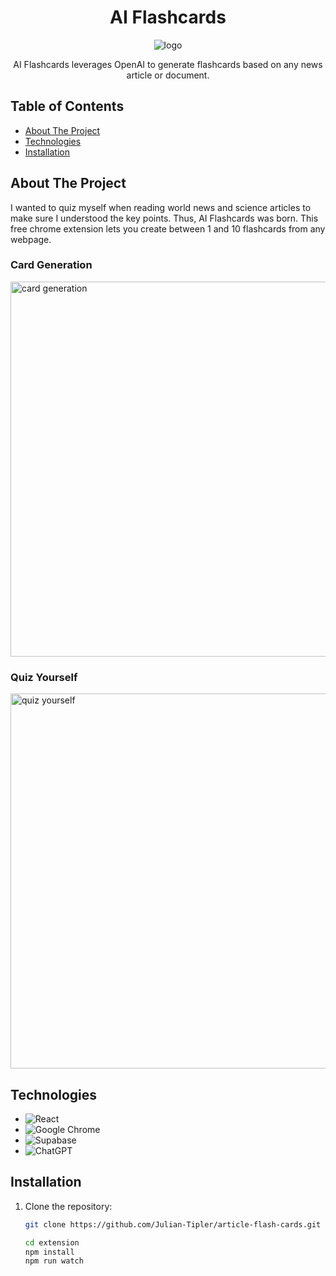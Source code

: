 <h1 align="center">AI Flashcards</h1>
<p align="center">
  <img align="center" src="https://github.com/Julian-Tipler/article-flash-cards/assets/59591817/b4413e5f-dd80-49c2-9a26-64a0ea6a96d3" alt="logo" />
</p>

<p align="center">
AI Flashcards leverages OpenAI to generate flashcards based on any news article or document.
</p>

## Table of Contents

- [About The Project](#about-the-project)
- [Technologies](#technologies)
- [Installation](#installation)

## About The Project

I wanted to quiz myself when reading world news and science articles to make sure I understood the key points. Thus, AI Flashcards was born. This free chrome extension lets you create between 1 and 10 flashcards from any webpage.

### Card Generation  
  <img src="https://github.com/Julian-Tipler/chat-gpt-extension/assets/59591817/9e81db22-2ad8-4300-94f3-b92bb9f35249" alt="card generation" width="600" />

### Quiz Yourself
  <img src="https://github.com/Julian-Tipler/chat-gpt-extension/assets/59591817/9e81db22-2ad8-4300-94f3-b92bb9f35249" alt="quiz yourself" width="600" />


## Technologies
* ![React](https://img.shields.io/badge/react-%2320232a.svg?style=for-the-badge&logo=react&logoColor=%2361DAFB)
* ![Google Chrome](https://img.shields.io/badge/Google%20Chrome-4285F4?style=for-the-badge&logo=GoogleChrome&logoColor=white)
* ![Supabase](https://img.shields.io/badge/Supabase-3ECF8E?style=for-the-badge&logo=supabase&logoColor=white)
* ![ChatGPT](https://img.shields.io/badge/chatGPT-74aa9c?style=for-the-badge&logo=openai&logoColor=white)
  
## Installation

1. Clone the repository:

   ```bash
   git clone https://github.com/Julian-Tipler/article-flash-cards.git

   cd extension
   npm install
   npm run watch

   ```
